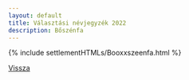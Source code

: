 ```yaml
---
layout: default
title: Választási névjegyzék 2022
description: Bőszénfa
---
```


{% include settlementHTMLs/Booxxszeenfa.html %}

[Vissza](./)